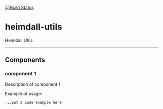 [![Build Status](https://drone.devops.hotmart.com/api/badges/Hotmart-Org/heimdall-utils/status.svg)](https://drone.devops.hotmart.com/Hotmart-Org/heimdall-utils)

# heimdall-utils

Heimdall Utils

---
## Components

### component 1

Description of component 1

Example of usage:
```
...put a code example here
```